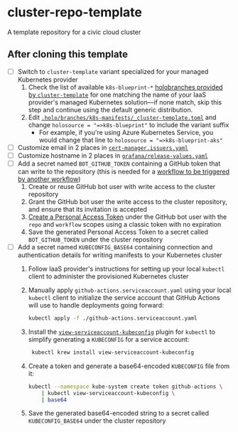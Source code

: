 # cluster-repo-template

A template repository for a civic cloud cluster

## After cloning this template

- [ ] Switch to `cluster-template` variant specialized for your managed Kubernetes provider
    1. Check the list of available `k8s-blueprint-*` [holobranches provided by `cluster-template`](https://github.com/civic-cloud/cluster-template/tree/develop/.holo/branches) for one matching the name of your IaaS provider's managed Kubernetes solution—if none match, skip this step and continue using the default generic distribution.
    2. Edit [`.holo/branches/k8s-manifests/_cluster-template.toml`](./.holo/branches/k8s-manifests/_cluster-template.toml) and change `holosource = "=>k8s-blueprint"` to include the variant suffix
        - For example, if you're using Azure Kubernetes Service, you would change that line to `holosource = "=>k8s-blueprint-aks"`
- [ ] Customize email in 2 places in [`cert-manager.issuers.yaml`](./cert-manager.issuers.yaml)
- [ ] Customize hostname in 2 places in [`grafana/release-values.yaml`](./grafana/release-values.yaml)
- [ ] Add a secret named `BOT_GITHUB_TOKEN` containing a GitHub token that can write to the repository (this is needed for a [workflow to be triggered by another workflow](https://docs.github.com/en/actions/using-workflows/triggering-a-workflow#triggering-a-workflow-from-a-workflow))
    1. Create or reuse GitHub bot user with write access to the cluster repository
    2. Grant the GitHub bot user the write access to the cluster repository, and ensure that its invitation is accepted
    3. [Create a Personal Access Token](https://docs.github.com/en/free-pro-team@latest/github/authenticating-to-github/creating-a-personal-access-token) under the GitHub bot user with the `repo` and `workflow` scopes using a classic token with no expiration
    4. Save the generated Personal Access Token to a secret called `BOT_GITHUB_TOKEN` under the cluster repository
- [ ] Add a secret named `KUBECONFIG_BASE64` containing connection and authentication details for writing manifests to your Kubernetes cluster
    1. Follow IaaS provider's instructions for setting up your local `kubectl` client to administer the provisioned Kubernetes cluster
    2. Manually apply `github-actions.serviceaccount.yaml` using your local `kubectl` client to initialize the service account that GitHub Actions will use to handle deployments going forward:

        ```bash
        kubectl apply -f ./github-actions.serviceaccount.yaml
        ```

    3. Install the [`view-serviceaccount-kubeconfig`](https://github.com/superbrothers/kubectl-view-serviceaccount-kubeconfig-plugin) plugin for `kubectl` to simplify generating a `KUBECONFIG` for a service account:

        ```bash
         kubectl krew install view-serviceaccount-kubeconfig
        ```

    4. Create a token and generate a base64-encoded `KUBECONFIG` file from it:

        ```bash
        kubectl --namespace kube-system create token github-actions \
            | kubectl view-serviceaccount-kubeconfig \
            | base64
        ```

    5. Save the generated base64-encoded string to a secret called `KUBECONFIG_BASE64` under the cluster repository
